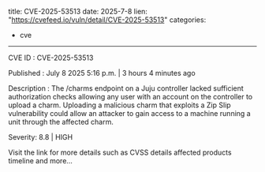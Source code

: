  
title: CVE-2025-53513
date: 2025-7-8
lien: "https://cvefeed.io/vuln/detail/CVE-2025-53513"
categories:
  - cve
---

CVE ID : CVE-2025-53513

Published :  July 8
2025
5:16 p.m. | 3 hours
4 minutes ago

Description : The /charms endpoint on a Juju controller lacked sufficient authorization checks
allowing any user with an account on the controller to upload a charm. Uploading a malicious charm that exploits a Zip Slip vulnerability could allow an attacker to gain access to a machine running a unit through the affected charm.

Severity: 8.8 | HIGH

Visit the link for more details
such as CVSS details
affected products
timeline
and more...
